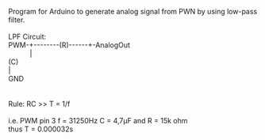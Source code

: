 Program for Arduino to generate analog signal from PWN by using low-pass filter.<br/>
<br/>
LPF Circuit:<br/>
PWM-+--------(R)------+-AnalogOut<br/>
&nbsp;&nbsp;&nbsp;&nbsp;&nbsp;&nbsp;&nbsp;&nbsp;&nbsp;&nbsp;&nbsp;|<br/>
			   (C)<br/>
				|<br/>
			   GND<br/>
<br/>
<br/>
Rule: RC >> T = 1/f	<br/>				
i.e. PWM pin 3 f = 31250Hz C = 4,7μF and R = 15k ohm<br/>
thus T = 0.000032s<br/>